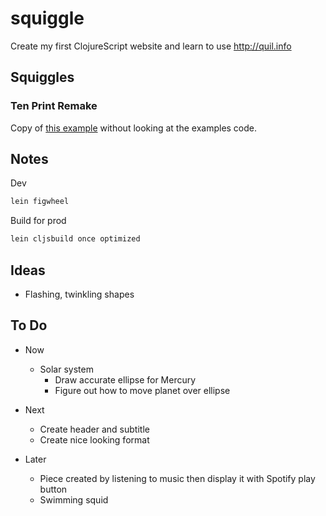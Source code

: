 # squiggle

Create my first ClojureScript website and learn to use http://quil.info

## Squiggles

### Ten Print Remake

Copy of [this example](http://quil.info/sketches/local/c8a0c07b009b4f5d29e5a30e444ffc741fd99ccef22598ddc78bf0f5ca8571af) without looking at the examples code.

## Notes

Dev

```bash
lein figwheel
```

Build for prod

```bash
lein cljsbuild once optimized
```

## Ideas

- Flashing, twinkling shapes

## To Do

- Now
  - Solar system
    - Draw accurate ellipse for Mercury
    - Figure out how to move planet over ellipse

- Next
  - Create header and subtitle
  - Create nice looking format

- Later
  - Piece created by listening to music then display it with Spotify play button
  - Swimming squid
